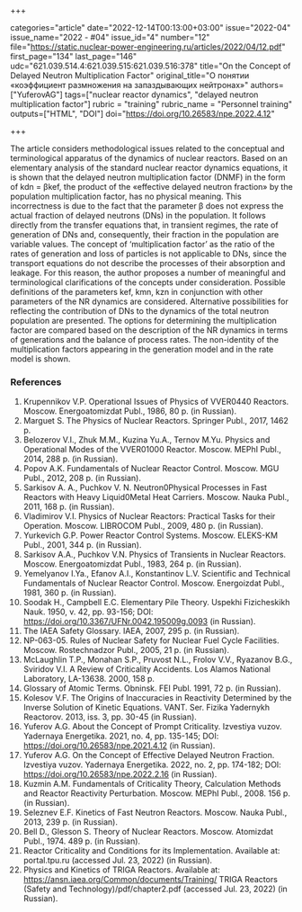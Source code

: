+++

categories="article"
date="2022-12-14T00:13:00+03:00"
issue="2022-04"
issue_name="2022 - #04"
issue_id="4"
number="12"
file="https://static.nuclear-power-engineering.ru/articles/2022/04/12.pdf"
first_page="134"
last_page="146"
udc="621.039.514.4:621.039.515:621.039.516:378"
title="On the Concept of Delayed Neutron Multiplication Factor"
original_title="О понятии «коэффициент размножения на запаздывающих нейтронах»"
authors=["YuferovAG"]
tags=["nuclear reactor dynamics", "delayed neutron multiplication factor"]
rubric = "training"
rubric_name = "Personnel training"
outputs=["HTML", "DOI"]
doi="https://doi.org/10.26583/npe.2022.4.12"

+++

The article considers methodological issues related to the conceptual and terminological apparatus of the dynamics of nuclear reactors. Based on an elementary analysis of the standard nuclear reactor dynamics equations, it is shown that the delayed neutron multiplication factor (DNMF) in the form of kdn = βkef, the product of the «effective delayed neutron fraction» by the population multiplication factor, has no physical meaning. This incorrectness is due to the fact that the parameter β does not express the actual fraction of delayed neutrons (DNs) in the population. It follows directly from the transfer equations that, in transient regimes, the rate of generation of DNs and, consequently, their fraction in the population are variable values. The concept of ‘multiplication factor’ as the ratio of the rates of generation and loss of particles is not applicable to DNs, since the transport equations do not describe the processes of their absorption and leakage. For this reason, the author proposes a number of meaningful and terminological clarifications of the concepts under consideration. Possible definitions of the parameters kef, kmn, kzn in conjunction with other parameters of the NR dynamics are considered. Alternative possibilities for reflecting the contribution of DNs to the dynamics of the total neutron population are presented. The options for determining the multiplication factor are compared based on the description of the NR dynamics in terms of generations and the balance of process rates. The non-identity of the multiplication factors appearing in the generation model and in the rate model is shown.

### References

1. Krupennikov V.P. Operational Issues of Physics of VVER0440 Reactors. Moscow. Energoatomizdat Publ., 1986, 80 p. (in Russian).
2. Marguet S. The Physics of Nuclear Reactors. Springer Publ., 2017, 1462 p.
3. Belozerov V.I., Zhuk M.M., Kuzina Yu.A., Ternov M.Yu. Physics and Operational Modes of the VVER01000 Reactor. Moscow. MEPhI Publ., 2014, 288 p. (in Russian).
4. Popov A.K. Fundamentals of Nuclear Reactor Control. Moscow. MGU Publ., 2012, 208 p. (in Russian).
5. Sarkisov A. A., Puchkov V. N. Neutron0Physical Processes in Fast Reactors with Heavy Liquid0Metal Heat Carriers. Moscow. Nauka Publ., 2011, 168 p. (in Russian).
6. Vladimirov V.I. Physics of Nuclear Reactors: Practical Tasks for their Operation. Moscow. LIBROCOM Publ., 2009, 480 p. (in Russian).
7. Yurkevich G.P. Power Reactor Control Systems. Moscow. ELEKS-KM Publ., 2001, 344 p. (in Russian).
8. Sarkisov A.A., Puchkov V.N. Physics of Transients in Nuclear Reactors. Moscow. Energoatomizdat Publ., 1983, 264 p. (in Russian).
9. Yemelyanov I.Ya., Efanov A.I., Konstantinov L.V. Scientific and Technical Fundamentals of Nuclear Reactor Control. Moscow. Energoizdat Publ., 1981, 360 p. (in Russian).
10. Soodak Н., Campbell E.С. Elementary Pile Theory. Uspekhi Fizicheskikh Nauk. 1950,
v. 42, pp. 93-156; DOI: https://doi.org/10.3367/UFNr.0042.195009g.0093 (in Russian).
11. The IAEA Safety Glossary. IAEA, 2007, 295 p. (in Russian).
12. NP-063-05. Rules of Nuclear Safety for Nuclear Fuel Cycle Facilities. Moscow. Rostechnadzor Publ., 2005, 21 p. (in Russian).
13. McLaughlin T.P., Monahan S.P., Pruvost N.L., Frolov V.V., Ryazanov B.G., Sviridov V.I. A Review of Criticality Accidents. Los Alamos National Laboratory, LA-13638. 2000, 158 p.
14. Glossary of Atomic Terms. Obninsk. FEI Publ. 1991, 72 p. (in Russian).
15. Kolesov V.F. The Origins of Inaccuracies in Reactivity Determined by the Inverse Solution of Kinetic Equations. VANT. Ser. Fizika Yadernykh Reactorov. 2013, iss. 3, pp. 30-45 (in Russian).
16. Yuferov A.G. About the Сoncept of Prompt Criticality. Izvestiya vuzov. Yadernaya Energetika. 2021, no. 4, pp. 135-145; DOI: https://doi.org/10.26583/npe.2021.4.12 (in Russian).
17. Yuferov A.G. On the Concept of Effective Delayed Neutron Fraction. Izvestiya vuzov. Yadernaya Energetika. 2022, no. 2, pp. 174-182; DOI: https://doi.org/10.26583/npe.2022.2.16 (in Russian).
18. Kuzmin A.M. Fundamentals of Criticality Theory, Calculation Methods and Reactor Reactivity Perturbation. Moscow. MEPhI Publ., 2008. 156 p. (in Russian).
19. Seleznev E.F. Kinetics of Fast Neutron Reactors. Moscow. Nauka Publ., 2013, 239 p. (in Russian).
20. Bell D., Glesson S. Theory of Nuclear Reactors. Moscow. Atomizdat Publ., 1974. 489 p. (in Russian).
21. Reactor Criticality and Conditions for its Implementation. Available at: portal.tpu.ru (accessed Jul. 23, 2022) (in Russian).
22. Physics and Kinetics of TRIGA Reactors. Available at: https://ansn.iaea.org/Common/documents/Training/ TRIGA Reactors (Safety and Technology)/pdf/chapter2.pdf (accessed Jul. 23, 2022) (in Russian).